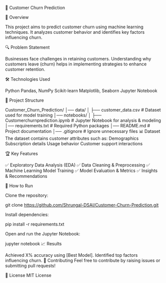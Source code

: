 📌 Customer Churn Prediction

📖 Overview

This project aims to predict customer churn using machine learning techniques. It analyzes customer behavior and identifies key factors influencing churn.

🔍 Problem Statement

Businesses face challenges in retaining customers. Understanding why customers leave (churn) helps in implementing strategies to enhance customer retention.

🛠️ Technologies Used

Python
Pandas, NumPy
Scikit-learn
Matplotlib, Seaborn
Jupyter Notebook

📂 Project Structure

Customer_Churn_Prediction/
│── data/
│   ├── customer_data.csv   # Dataset used for model training
│── notebooks/
│   ├── Customerchurnprediction.ipynb   # Jupyter Notebook for analysis & modeling
│── requirements.txt   # Required Python packages
│── README.md   # Project documentation
│── .gitignore   # Ignore unnecessary files
📊 Dataset
The dataset contains customer attributes such as:
Demographics
Subscription details
Usage behavior
Customer support interactions

🏆 Key Features

✅ Exploratory Data Analysis (EDA)
✅ Data Cleaning & Preprocessing
✅ Machine Learning Model Training
✅ Model Evaluation & Metrics
✅ Insights & Recommendations

🚀 How to Run

Clone the repository:

git clone https://github.com/Shrungal-DSAI/Customer-Churn-Prediction.git

Install dependencies:

pip install -r requirements.txt

Open and run the Jupyter Notebook:

jupyter notebook
📈 Results

Achieved X% accuracy using [Best Model].
Identified top factors influencing churn.
🤝 Contributing
Feel free to contribute by raising issues or submitting pull requests!

📜 License
MIT License
